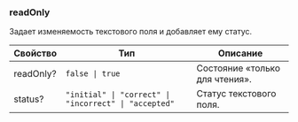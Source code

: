 ### readOnly

Задает изменяемость текстового поля и добавляет ему статус.

<!-- props:start -->
| Свойство  | Тип                                                   | Описание                       |
| --------- | ----------------------------------------------------- | ------------------------------ |
| readOnly? | `false \| true`                                       | Состояние «только для чтения». |
| status?   | `"initial" \| "correct" \| "incorrect" \| "accepted"` | Статус текстового поля.        |
<!-- props:end -->
